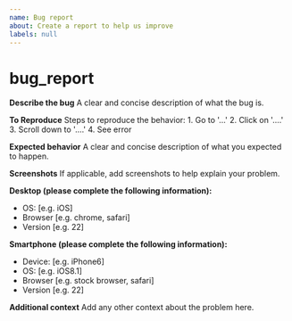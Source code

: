 ```yaml
---
name: Bug report
about: Create a report to help us improve
labels: null
---
```


# bug\_report

**Describe the bug** A clear and concise description of what the bug is.

**To Reproduce** Steps to reproduce the behavior: 1. Go to '...' 2. Click on '....' 3. Scroll down to '....' 4. See error

**Expected behavior** A clear and concise description of what you expected to happen.

**Screenshots** If applicable, add screenshots to help explain your problem.

**Desktop \(please complete the following information\):**

* OS: \[e.g. iOS\]
* Browser \[e.g. chrome, safari\]
* Version \[e.g. 22\]

**Smartphone \(please complete the following information\):**

* Device: \[e.g. iPhone6\]
* OS: \[e.g. iOS8.1\]
* Browser \[e.g. stock browser, safari\]
* Version \[e.g. 22\]

**Additional context** Add any other context about the problem here.

